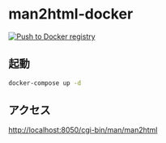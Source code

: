 # man2html-docker

[![Push to Docker registry](https://github.com/undefeated-davout/man2html-docker/actions/workflows/build.yml/badge.svg)](https://github.com/undefeated-davout/man2html-docker/actions/workflows/build.yml)

## 起動

```bash
docker-compose up -d
```

## アクセス

<http://localhost:8050/cgi-bin/man/man2html>
